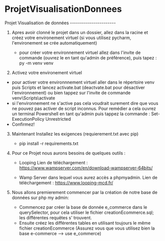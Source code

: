 # ProjetVisualisationDonnees

Projet Visualisation de données -----------------------

1) Apres avoir clonné le projet dans un dossier, allez dans la racine et créez votre environement virtuel (si vous utilisez pycharm, l'environement se crée automatiquement)
    - pour créer votre environnement virtuel allez dans l'invite de commande (ouvrez le en tant qu'admin de préférence), puis tapez : 
    py -m venv venv

2) Activez votre environement virtuel 
 - pour activer votre environnnement virtuel aller dans le répertoire venv puis Scripts et lancez activate.bat (deactvate.bat pour désactiver l'environnement) ou bien tappez sur l'invite de commande venv\Scripts\activate
 - si l'environnement ne s'active pas cela voudrait surement dire que vous ne pouvez pas activer de script inconnus. Pour remédier a cela ouvrez un terminal Powershell en tant qu'admin puis tappez la commande : 
    Set-ExecutionPolicy Unrestricted 
- Confirmez!


3) Maintenant Installez les exigences (requierement.txt avec pip)
    - pip install -r requirements.txt 

4) Pour ce Projet nous aurons besoins de quelques outils : 
    - Looping 
        Lien de téléchargement : https://www.wampserver.com/en/download-wampserver-64bits/

    - Wamp Server dans lequel vous aurez accès a phpmyadmin.
        Lien de téléchargement :
        https://www.looping-mcd.fr/

5) Nous allons premierement commencer par la création de notre base de données sur php my admin: 
    - Commencez par créer la base de donnée e_commerce dans le querySelector, pour cela utiliser le fichier creationEcommerce.sql; les différentes requêtes s' trouvent.
    - Ensuite créez les différentes tables en utilisant toujours le même fichier creationEcommerce (Assurez vous que vous utilisez bien la base e-commerce --> use e_commerce)
    
